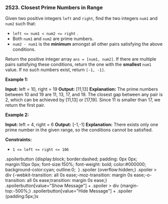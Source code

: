 ### 2523\. Closest Prime Numbers in Range

Given two positive integers `left` and `right`, find the two integers `num1` and `num2` such that:

*   `left <= num1 < num2 <= right` .
*   Both `num1` and `num2` are prime numbers.
*   `num2 - num1` is the **minimum** amongst all other pairs satisfying the above conditions.

Return the positive integer array `ans = [num1, num2]`. If there are multiple pairs satisfying these conditions, return the one with the **smallest** `num1` value. If no such numbers exist, return `[-1, -1]`_._

**Example 1:**

**Input:** left = 10, right = 19
**Output:** \[11,13\]
**Explanation:** The prime numbers between 10 and 19 are 11, 13, 17, and 19.
The closest gap between any pair is 2, which can be achieved by \[11,13\] or \[17,19\].
Since 11 is smaller than 17, we return the first pair.

**Example 2:**

**Input:** left = 4, right = 6
**Output:** \[-1,-1\]
**Explanation:** There exists only one prime number in the given range, so the conditions cannot be satisfied.

**Constraints:**

*   `1 <= left <= right <= 106`

.spoilerbutton {display:block; border:dashed; padding: 0px 0px; margin:10px 0px; font-size:150%; font-weight: bold; color:#000000; background-color:cyan; outline:0;  } .spoiler {overflow:hidden;} .spoiler > div {-webkit-transition: all 0s ease;-moz-transition: margin 0s ease;-o-transition: all 0s ease;transition: margin 0s ease;} .spoilerbutton\[value="Show Message"\] + .spoiler > div {margin-top:-500%;} .spoilerbutton\[value="Hide Message"\] + .spoiler {padding:5px;}s
